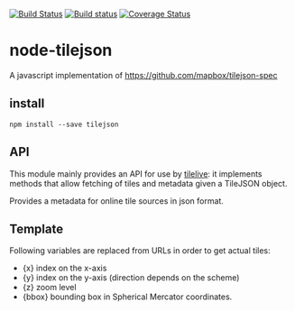 [![Build Status](https://secure.travis-ci.org/mapbox/node-tilejson.png)](http://travis-ci.org/mapbox/node-tilejson)
[![Build status](https://ci.appveyor.com/api/projects/status/725cer8r9bq7ltm2?svg=true)](https://ci.appveyor.com/project/Mapbox/node-tilejson)
[![Coverage Status](https://coveralls.io/repos/mapbox/node-tilejson/badge.svg?branch=master&service=github)](https://coveralls.io/github/mapbox/node-tilejson?branch=master)

# node-tilejson

A javascript implementation of https://github.com/mapbox/tilejson-spec

## install

```
npm install --save tilejson
```

## API

This module mainly provides an API for use by [tilelive](https://github.com/mapbox/tilelive.js):
it implements methods that allow fetching of tiles and metadata given a TileJSON
object.

Provides a metadata for online tile sources in json format.

## Template
Following variables are replaced from URLs in order to get actual tiles:
- {x} index on the x-axis
- {y} index on the y-axis (direction depends on the scheme)
- {z} zoom level
- {bbox} bounding box in Spherical Mercator coordinates.
